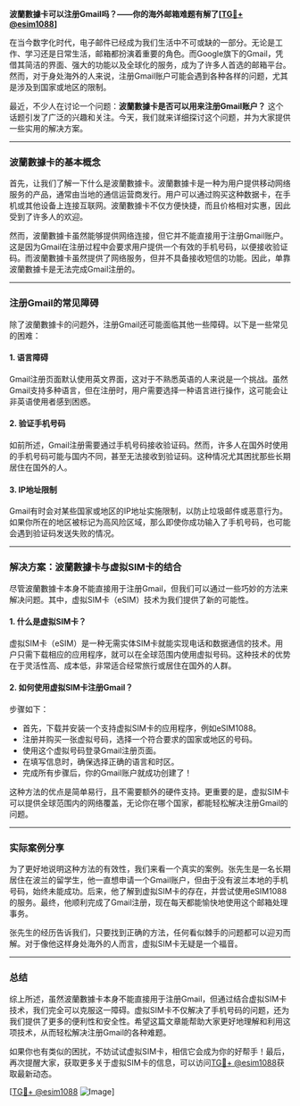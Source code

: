 **波蘭數據卡可以注册Gmail吗？——你的海外邮箱难题有解了[[TG💪+ @esim1088](https://t.me/s/esim1088)]**

在当今数字化时代，电子邮件已经成为我们生活中不可或缺的一部分。无论是工作、学习还是日常生活，邮箱都扮演着重要的角色。而Google旗下的Gmail，凭借其简洁的界面、强大的功能以及全球化的服务，成为了许多人首选的邮箱平台。然而，对于身处海外的人来说，注册Gmail账户可能会遇到各种各样的问题，尤其是涉及到国家或地区的限制。

最近，不少人在讨论一个问题：**波蘭數據卡是否可以用来注册Gmail账户？** 这个话题引发了广泛的兴趣和关注。今天，我们就来详细探讨这个问题，并为大家提供一些实用的解决方案。

---

### 波蘭數據卡的基本概念

首先，让我们了解一下什么是波蘭數據卡。波蘭數據卡是一种为用户提供移动网络服务的产品，通常由当地的通信运营商发行。用户可以通过购买这种数据卡，在手机或其他设备上连接互联网。波蘭數據卡不仅方便快捷，而且价格相对实惠，因此受到了许多人的欢迎。

然而，波蘭數據卡虽然能够提供网络连接，但它并不能直接用于注册Gmail账户。这是因为Gmail在注册过程中会要求用户提供一个有效的手机号码，以便接收验证码。而波蘭數據卡虽然提供了网络服务，但并不具备接收短信的功能。因此，单靠波蘭數據卡是无法完成Gmail注册的。

---

### 注册Gmail的常见障碍

除了波蘭數據卡的问题外，注册Gmail还可能面临其他一些障碍。以下是一些常见的困难：

#### 1. **语言障碍**
Gmail注册页面默认使用英文界面，这对于不熟悉英语的人来说是一个挑战。虽然Gmail支持多种语言，但在注册时，用户需要选择一种语言进行操作，这可能会让非英语使用者感到困惑。

#### 2. **验证手机号码**
如前所述，Gmail注册需要通过手机号码接收验证码。然而，许多人在国外时使用的手机号码可能与国内不同，甚至无法接收到验证码。这种情况尤其困扰那些长期居住在国外的人。

#### 3. **IP地址限制**
Gmail有时会对某些国家或地区的IP地址实施限制，以防止垃圾邮件或恶意行为。如果你所在的地区被标记为高风险区域，那么即使你成功输入了手机号码，也可能会遇到验证码发送失败的情况。

---

### 解决方案：波蘭數據卡与虚拟SIM卡的结合

尽管波蘭數據卡本身不能直接用于注册Gmail，但我们可以通过一些巧妙的方法来解决问题。其中，虚拟SIM卡（eSIM）技术为我们提供了新的可能性。

#### 1. **什么是虚拟SIM卡？**
虚拟SIM卡（eSIM）是一种无需实体SIM卡就能实现电话和数据通信的技术。用户只需下载相应的应用程序，就可以在全球范围内使用虚拟号码。这种技术的优势在于灵活性高、成本低，非常适合经常旅行或居住在国外的人群。

#### 2. **如何使用虚拟SIM卡注册Gmail？**
步骤如下：
- 首先，下载并安装一个支持虚拟SIM卡的应用程序，例如eSIM1088。
- 注册并购买一张虚拟号码，选择一个符合要求的国家或地区的号码。
- 使用这个虚拟号码登录Gmail注册页面。
- 在填写信息时，确保选择正确的语言和时区。
- 完成所有步骤后，你的Gmail账户就成功创建了！

这种方法的优点是简单易行，且不需要额外的硬件支持。更重要的是，虚拟SIM卡可以提供全球范围内的网络覆盖，无论你在哪个国家，都能轻松解决注册Gmail的问题。

---

### 实际案例分享

为了更好地说明这种方法的有效性，我们来看一个真实的案例。张先生是一名长期居住在波兰的留学生，他一直想申请一个Gmail账户，但由于没有波兰本地的手机号码，始终未能成功。后来，他了解到虚拟SIM卡的存在，并尝试使用eSIM1088的服务。最终，他顺利完成了Gmail注册，现在每天都能愉快地使用这个邮箱处理事务。

张先生的经历告诉我们，只要找到正确的方法，任何看似棘手的问题都可以迎刃而解。对于像他这样身处海外的人而言，虚拟SIM卡无疑是一个福音。

---

### 总结

综上所述，虽然波蘭數據卡本身不能直接用于注册Gmail，但通过结合虚拟SIM卡技术，我们完全可以克服这一障碍。虚拟SIM卡不仅解决了手机号码的问题，还为我们提供了更多的便利性和安全性。希望这篇文章能帮助大家更好地理解和利用这项技术，从而轻松解决注册Gmail的各种难题。

如果你也有类似的困扰，不妨试试虚拟SIM卡，相信它会成为你的好帮手！最后，再次提醒大家，获取更多关于虚拟SIM卡的信息，可以访问[TG💪+ @esim1088](https://t.me/s/esim1088)获取最新动态。

[[TG💪+ @esim1088](https://t.me/s/esim1088) ![Image](https://i.postimg.cc/4NQfJmqS/Snipaste-2025-05-13-00-14-12.png)]